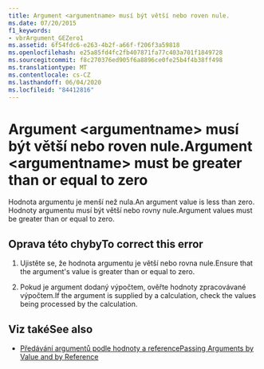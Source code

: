 ```yaml
---
title: Argument <argumentname> musí být větší nebo roven nule.
ms.date: 07/20/2015
f1_keywords:
- vbrArgument_GEZero1
ms.assetid: 6f54fdc6-e263-4b2f-a66f-f206f3a59818
ms.openlocfilehash: e25a85fd4fc2fb407871fa77c403a701f1849728
ms.sourcegitcommit: f8c270376ed905f6a8896ce0fe25b4f4b38ff498
ms.translationtype: MT
ms.contentlocale: cs-CZ
ms.lasthandoff: 06/04/2020
ms.locfileid: "84412816"
---
```

# <a name="argument-argumentname-must-be-greater-than-or-equal-to-zero"></a><span data-ttu-id="a89ad-102">Argument \<argumentname> musí být větší nebo roven nule.</span><span class="sxs-lookup"><span data-stu-id="a89ad-102">Argument \<argumentname> must be greater than or equal to zero</span></span>
<span data-ttu-id="a89ad-103">Hodnota argumentu je menší než nula.</span><span class="sxs-lookup"><span data-stu-id="a89ad-103">An argument value is less than zero.</span></span> <span data-ttu-id="a89ad-104">Hodnoty argumentu musí být větší nebo rovny nule.</span><span class="sxs-lookup"><span data-stu-id="a89ad-104">Argument values must be greater than or equal to zero.</span></span>  
  
## <a name="to-correct-this-error"></a><span data-ttu-id="a89ad-105">Oprava této chyby</span><span class="sxs-lookup"><span data-stu-id="a89ad-105">To correct this error</span></span>  
  
1. <span data-ttu-id="a89ad-106">Ujistěte se, že hodnota argumentu je větší nebo rovna nule.</span><span class="sxs-lookup"><span data-stu-id="a89ad-106">Ensure that the argument's value is greater than or equal to zero.</span></span>  
  
2. <span data-ttu-id="a89ad-107">Pokud je argument dodaný výpočtem, ověřte hodnoty zpracovávané výpočtem.</span><span class="sxs-lookup"><span data-stu-id="a89ad-107">If the argument is supplied by a calculation, check the values being processed by the calculation.</span></span>  
  
## <a name="see-also"></a><span data-ttu-id="a89ad-108">Viz také</span><span class="sxs-lookup"><span data-stu-id="a89ad-108">See also</span></span>

- [<span data-ttu-id="a89ad-109">Předávání argumentů podle hodnoty a reference</span><span class="sxs-lookup"><span data-stu-id="a89ad-109">Passing Arguments by Value and by Reference</span></span>](../programming-guide/language-features/procedures/passing-arguments-by-value-and-by-reference.md)
